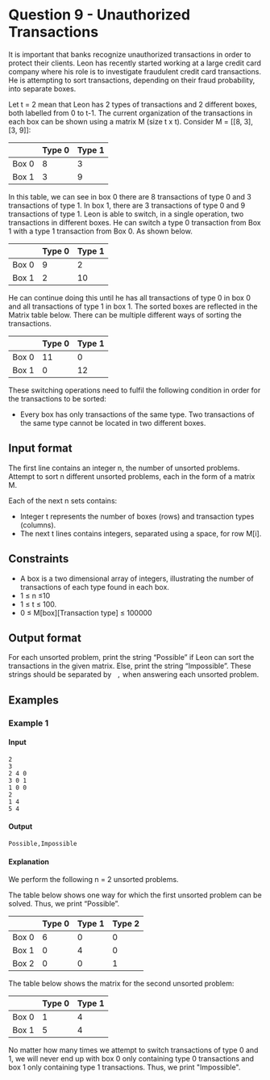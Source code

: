 # Question 9 - Unauthorized Transactions
It is important that banks recognize unauthorized transactions in order to protect their clients. Leon has recently started working at a large credit card company where his role is to investigate fraudulent credit card transactions. He is attempting to sort transactions, depending on their fraud probability, into separate boxes.

Let t = 2 mean that Leon has 2 types of transactions and 2 different boxes, both labelled from 0 to t-1. The current organization of the transactions in each box can be shown using a matrix M (size t x t). Consider M = [[8, 3], [3, 9]]:

|       | Type 0 | Type 1 |
| ----- | ------ | ------ |
| Box 0 | 8      | 3      |
| Box 1 | 3      | 9      |

In this table, we can see in box 0 there are 8 transactions of type 0 and 3 transactions of type 1. In box 1, there are 3 transactions of type 0 and 9 transactions of type 1. Leon is able to switch, in a single operation, two transactions in different boxes. He can switch a type 0 transaction from Box 1 with a type 1 transaction from Box 0. As shown below.

|       | Type 0 | Type 1 |
| ----- | ------ | ------ |
| Box 0 | 9      | 2      |
| Box 1 | 2      | 10     |


He can continue doing this until he has all transactions of type 0 in box 0 and all transactions of type 1 in box 1. The sorted boxes are reflected in the Matrix table below. There can be multiple different ways of sorting the transactions.

|       | Type 0 | Type 1 |
| ----- | ------ | ------ |
| Box 0 | 11     | 0      |
| Box 1 | 0      | 12     |


These switching operations need to fulfil the following condition in order for the transactions to be sorted:

- Every box has only transactions of the same type. Two transactions of the same type cannot be located in two different boxes.

## Input format
The first line contains an integer n, the number of unsorted problems. Attempt to sort n different unsorted problems, each in the form of a matrix M.

Each of the next n sets contains:
- Integer t represents the number of boxes (rows) and transaction types (columns).
- The next t lines contains integers, separated using a space, for row M[i].

## Constraints

- A box is a two dimensional array of integers, illustrating the number of transactions of each type found in each box.
- 1 ≤ n ≤10
- 1 ≤ t ≤ 100.
- 0 ≤ M[box][Transaction type] ≤ 100000

## Output format
For each unsorted problem, print the string “Possible” if Leon can sort the transactions in the given matrix. Else, print the string “Impossible”. These strings should be separated by ``` ,``` when answering each unsorted problem.

## Examples
### Example 1
#### Input
```
2
3
2 4 0
3 0 1
1 0 0
2
1 4
5 4
```

#### Output

```
Possible,Impossible
```

#### Explanation
We perform the following n = 2 unsorted problems.

The table below shows one way for which the first unsorted problem can be solved. Thus, we print “Possible”.

|       | Type 0 | Type 1 | Type 2 |
| ----- | ------ | ------ | ------ |
| Box 0 | 6      | 0      | 0      |
| Box 1 | 0      | 4      | 0      |
| Box 2 | 0      | 0      | 1      |


The table below shows the matrix for the second unsorted problem:

|       | Type 0 | Type 1 |
| ----- | ------ | ------ |
| Box 0 | 1      | 4      |
| Box 1 | 5      | 4      |
 
No matter how many times we attempt to switch transactions of type 0 and 1, we will never end up with box 0 only containing type 0 transactions and box 1 only containing type 1 transactions. Thus, we print "Impossible".